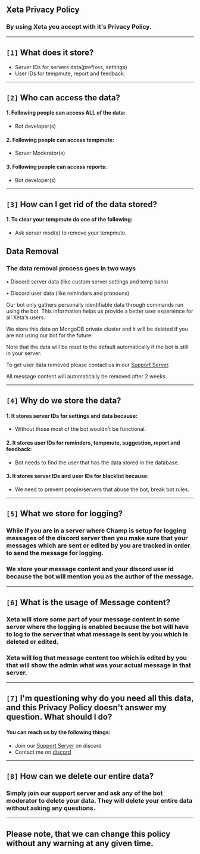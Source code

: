 
## **Xeta Privacy Policy**
### By using Xeta you accept with it's Privacy Policy.

***


## `[1]` What does it store?

 - Server IDs for servers data(prefixes, settings)
 - User IDs for tempmute, report and feedback.

***

## `[2]` Who can access the data?

 #### 1. Following people can access ALL of the data:
 -  Bot developer(s)

#### 2. Following people can access tempmute:
- Server Moderator(s)

#### 3. Following people can access reports:
- Bot developer(s)

***

## `[3]` How can I get rid of the data stored? 

#### 1. To clear your tempmute do one of the following:
- Ask server mod(s) to remove your tempmute.

## Data Removal

### The data removal process goes in two ways

• Discord server data (like custom server settings and temp bans)

• Discord user data (like reminders and pronouns)

Our bot only gathers personally identifiable data through commands run using the bot. This information helps us provide a better user experience for all Xeta's users.

We store this data on MongoDB private cluster and it will be deleted if you are not using our bot for the future.

Note that the data will be reset to the default automatically if the bot is still in your server.

To get user data removed please contact us in our [Support Server](https://discord.gg/HVCrytuysw).

All message content will automatically be removed after 2 weeks.

***

## `[4]` Why do we store the data?

#### 1. It stores server IDs for settings and data because:
- Without those most of the bot wouldn't be functional.

#### 2. It stores user IDs for reminders, tempmute, suggestion, report and feedback:
- Bot needs to find the user that has the data stored in the database.

#### 3. It stores server IDs and user IDs for blacklist because:
- We need to prevent people/servers that abuse the bot, break bot rules.

***

## `[5]` What we store for logging?
### While If you are in a server where Champ is setup for logging messages of the discord server then you make sure that your messages which are sent or edited by you are tracked in order to send the message for logging.
### We store your message content and your discord user id because the bot will mention you as the author of the message.

***

## `[6]` What is the usage of Message content?
### Xeta will store some part of your message content in some server where the logging is enabled because the bot will have to log to the server that what message is sent by you which is deleted or edited.
### Xeta will log that message content too which is edited by you that will show the admin what was your actual message in that server.

***

## `[7]` I'm questioning why do you need all this data, and this Privacy Policy doesn't answer my question. What should I do?

#### You can reach us by the following things:
- Join our [Support Server](https://discord.gg/HVCrytuysw) on discord
- Contact me on [discord](https://discord.gg/HVCrytuysw)

***
## `[8]` How can we delete our entire data?

### Simply join our support server and ask any of the bot moderator to delete your data. They will delete your entire data without asking any questions.
***

## Please note, that we can change this policy without any warning at any given time.
 
